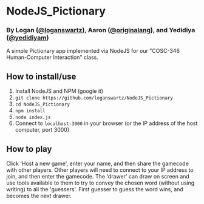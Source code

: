 # NodeJS_Pictionary
### By Logan ([@loganswartz](https://github.com/loganswartz)), Aaron ([@originalang](https://github.com/originalang)), and Yedidiya ([@yedidiyam](https://github.com/yedidiyam))
A simple Pictionary app implemented via NodeJS for our "COSC-346 Human-Computer Interaction" class.

## How to install/use
1. Install NodeJS and NPM (google it)
2. `git clone https://github.com/loganswartz/NodeJS_Pictionary`
3. `cd NodeJS_Pictionary`
4. `npm install`
5. `node index.js`
6. Connect to `localhost:3000` in your browser (or the IP address of the host computer, port 3000)

## How to play
Click 'Host a new game', enter your name, and then share the gamecode with other players. Other players will need to connect to your IP address to join, and then enter the gamecode. The 'drawer' can draw on screen and use tools available to them to try to convey the chosen word (without using writing) to all the 'guessers'. First guesser to guess the word wins, and becomes the next drawer.
